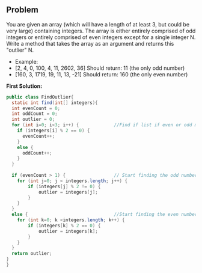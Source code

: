 
## Problem

You are given an array (which will have a length of at least 3, but could be very large) containing integers. The array is either entirely comprised of odd integers or entirely comprised of even integers except for a single integer N. Write a method that takes the array as an argument and returns this "outlier" N.

* Example:
* [2, 4, 0, 100, 4, 11, 2602, 36]
Should return: 11 (the only odd number)
* [160, 3, 1719, 19, 11, 13, -21]
Should return: 160 (the only even number)

**First Solution:**
```java
public class FindOutlier{
  static int find(int[] integers){
  int evenCount = 0;
  int oddCount = 0;
  int outlier = 0;
  for (int i=0; i<3; i++) {				//Find if list if even or odd majority
    if (integers[i] % 2 == 0) {
      evenCount++;
    }
    else {
      oddCount++;
    }
  }
  
  if (evenCount > 1) {					// Start finding the odd number
  	for (int j=0; j < integers.length; j++) {
  		if (integers[j] % 2 != 0) {
 			outlier = integers[j]; 		
  		}
  	}		
  }
  else {								//Start finding the even number
  	for (int k=0; k <integers.length; k++) {
  		if (integers[k] % 2 == 0) {
  			outlier = integers[k];
  		}
  	}
  }
  return outlier;
}
}

```

